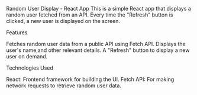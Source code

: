 Random User Display - React App
This is a simple React app that displays a random user fetched from an API. Every time the "Refresh" button is clicked, a new user is displayed on the screen.


Features

Fetches random user data from a public API using Fetch API.
Displays the user's name,and other relevant details.
A "Refresh" button to display a new user on demand.


Technologies Used

React: Frontend framework for building the UI.
Fetch API: For making network requests to retrieve random user data.
